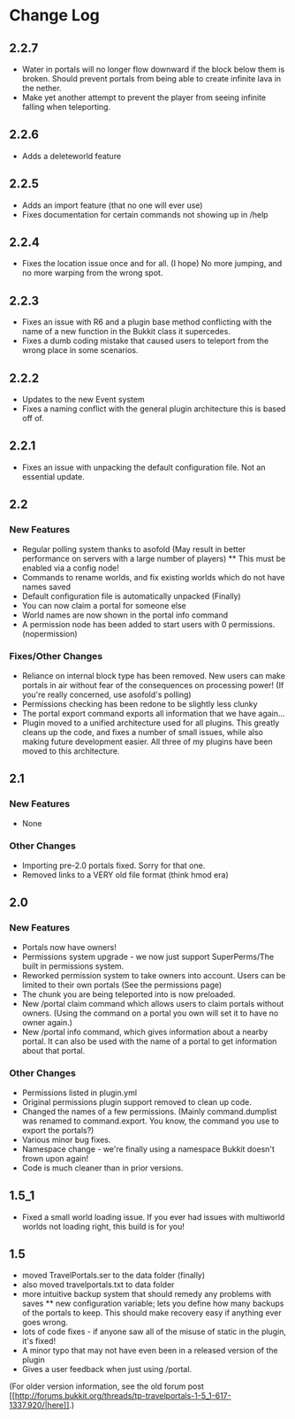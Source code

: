 Change Log
==========

2.2.7
-----

* Water in portals will no longer flow downward if the block below them is broken. Should prevent portals from being able to create infinite lava in the nether.
* Make yet another attempt to prevent the player from seeing infinite falling when teleporting.

2.2.6
-----
* Adds a deleteworld feature

2.2.5
-----

* Adds an import feature (that no one will ever use)
* Fixes documentation for certain commands not showing up in /help

2.2.4
-----

* Fixes the location issue once and for all. (I hope) No more jumping, and no more warping from the wrong spot.

2.2.3
-----

* Fixes an issue with R6 and a plugin base method conflicting with the name of a new function in the Bukkit class it supercedes. 
* Fixes a dumb coding mistake that caused users to teleport from the wrong place in some scenarios. 

2.2.2
-----

* Updates to the new Event system
* Fixes a naming conflict with the general plugin architecture this is based off of.

2.2.1
-----

* Fixes an issue with unpacking the default configuration file. Not an essential update.


2.2
---

### New Features
* Regular polling system thanks to asofold (May result in better performance on servers with a large number of players)
** This must be enabled via a config node!
* Commands to rename worlds, and fix existing worlds which do not have names saved
* Default configuration file is automatically unpacked (Finally)
* You can now claim a portal for someone else
* World names are now shown in the portal info command
* A permission node has been added to start users with 0 permissions. (nopermission)

### Fixes/Other Changes
* Reliance on internal block type has been removed. New users can make portals in air without fear of the consequences on processing power! (If you're really concerned, use asofold's polling)
* Permissions checking has been redone to be slightly less clunky
* The portal export command exports all information that we have again...
* Plugin moved to a unified architecture used for all plugins. This greatly cleans up the code, and fixes a number of small issues, while also making future development easier. All three of my plugins have been moved to this architecture. 

2.1
---

### New Features
* None

### Other Changes
* Importing pre-2.0 portals fixed. Sorry for that one.
* Removed links to a VERY old file format (think hmod era)


2.0
---

### New Features
* Portals now have owners!
* Permissions system upgrade - we now just support SuperPerms/The built in permissions system. 
* Reworked permission system to take owners into account. Users can be limited to their own portals (See the permissions page)
* The chunk you are being teleported into is now preloaded.
* New /portal claim command which allows users to claim portals without owners. (Using the command on a portal you own will set it to have no owner again.)
* New /portal info command, which gives information about a nearby portal. It can also be used with the name of a portal to get information about that portal.

### Other Changes
* Permissions listed in plugin.yml
* Original permissions plugin support removed to clean up code. 
* Changed the names of a few permissions. (Mainly command.dumplist was renamed to command.export. You know, the command you use to export the portals?)
* Various minor bug fixes.
* Namespace change - we're finally using a namespace Bukkit doesn't frown upon again!
* Code is much cleaner than in prior versions.


1.5_1
-----

* Fixed a small world loading issue. If you ever had issues with multiworld worlds not loading right, this build is for you!

1.5
---

* moved TravelPortals.ser to the data folder (finally)
* also moved travelportals.txt to data folder
* more intuitive backup system that should remedy any problems with saves
** new configuration variable; lets you define how many backups of the portals to keep. This should make recovery easy if anything ever goes wrong.
* lots of code fixes - if anyone saw all of the misuse of static in the plugin, it's fixed!
* A minor typo that may not have even been in a released version of the plugin
* Gives a user feedback when just using /portal.

(For older version information, see the old forum post [[http://forums.bukkit.org/threads/tp-travelportals-1-5_1-617-1337.920/|here]].)
